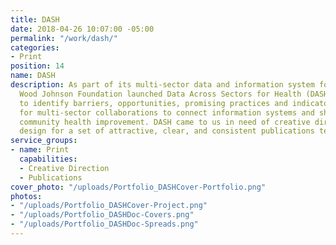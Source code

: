```yaml
---
title: DASH
date: 2018-04-26 10:07:00 -05:00
permalink: "/work/dash/"
categories:
- Print
position: 14
name: DASH
description: As part of its multi-sector data and information system focus, the Robert
  Wood Johnson Foundation launched Data Across Sectors for Health (DASH). DASH aims
  to identify barriers, opportunities, promising practices and indicators of progress
  for multi-sector collaborations to connect information systems and share data for
  community health improvement. DASH came to us in need of creative direction and
  design for a set of attractive, clear, and consistent publications templates.
service_groups:
- name: Print
  capabilities:
  - Creative Direction
  - Publications
cover_photo: "/uploads/Portfolio_DASHCover-Portfolio.png"
photos:
- "/uploads/Portfolio_DASHCover-Project.png"
- "/uploads/Portfolio_DASHDoc-Covers.png"
- "/uploads/Portfolio_DASHDoc-Spreads.png"
---
```


